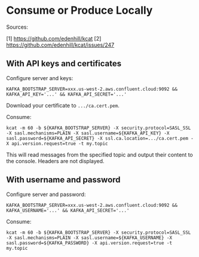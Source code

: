 # Consume or Produce Locally

Sources:

[1] https://github.com/edenhill/kcat
[2] https://github.com/edenhill/kcat/issues/247

## With API keys and certificates

Configure server and keys:

```shell
KAFKA_BOOTSTRAP_SERVER=xxx.us-west-2.aws.confluent.cloud:9092 && KAFKA_API_KEY='...' && KAFKA_API_SECRET='...'
```

Download your certificate to `.../ca.cert.pem`.

Consume:

```shell
kcat -m 60 -b ${KAFKA_BOOTSTRAP_SERVER} -X security.protocol=SASL_SSL -X sasl.mechanisms=PLAIN -X sasl.username=${KAFKA_API_KEY} -X sasl.password=${KAFKA_API_SECRET} -X ssl.ca.location=.../ca.cert.pem -X api.version.request=true -t my.topic
```

This will read messages from the specified topic and output their content to the console.  Headers are not displayed.

## With username and password

Configure server and password:

```shell
KAFKA_BOOTSTRAP_SERVER=xxx.us-west-2.aws.confluent.cloud:9092 && KAFKA_USERNAME='...' && KAFKA_API_SECRET='...'
```

Consume:

```shell
kcat -m 60 -b ${KAFKA_BOOTSTRAP_SERVER} -X security.protocol=SASL_SSL -X sasl.mechanisms=PLAIN -X sasl.username=${KAFKA_USERNAME} -X sasl.password=${KAFKA_PASSWORD} -X api.version.request=true -t my.topic
```
